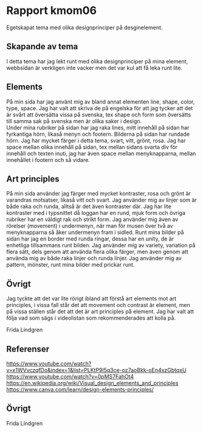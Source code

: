 ---
---
Rapport kmom06
=========================

Egetskapat tema med olika designprinciper på desginelement.

Skapande av tema
-----------------------

I detta tema har jag lekt runt med olika designprinciper på mina element, webbsidan är verkligen inte vacker men det var kul att få leka runt lite.

Elements
-----------------------

På min sida har jag använt mig av bland annat elementen line, shape, color, type, space. Jag har valt att skriva de på engelska för att jag tycker att det är svårt att översätta vissa på svenska, tex shape och form som översätts till samma sak på svenska men är olika saker i design.<br>
Under mina rubriker på sidan har jag raka lines, mitt innehåll på sidan har fyrkantiga hörn, likaså menyn och footern. Bilderna på sidan har rundade hörn. Jag har mycket färger i detta tema, svart, vitt, grönt, rosa. Jag har space mellan olika innehåll på sidan, tex mellan sidans svarta div för innehåll och texten inuti, jag har även space mellan menyknapparna, mellan innehållet i footern och så vidare.

Art principles
-----------------------

På min sida använder jag färger med mycket kontraster, rosa och grönt är varandras motsatser, likaså vitt och svart. Jag använder mig av linjer som är både raka och runda, alltså är det även kontraster där. Jag har lite kontraster med i typsnittet då loggan har en rund, mjuk form och övriga rubriker har en väldigt rak och strikt form. Jag använder mig även av rörelser (movement) i undermenyn, när man för musen över två av menyknapparna så åker undermenyn fram i sidled. Runt mina bilder på sidan har jag en border med runda ringar, dessa har en unity, de är enhetliga tillsammans runt bilden. Jag använder mig av variety, variation på flera sätt, dels genom att använda flera olika färger, men även genom att använda mig av både raka linjer och runda linjer. Jag använder mig av pattern, mönster, runt mina bilder med prickar runt.

Övrigt
-----------------------

Jag tyckte att det var lite rörigt ibland att förstå art elements mot art principles, i vissa fall står det att movement och contrast är element, men på vissa ställen står det att det är art principles på element. Jag har valt att följa vad som sägs i videolistan som rekommenderades att kolla på.

Frida Lindgren

Referenser
-----------------------

https://www.youtube.com/watch?v=x1WVvczqfDo&index=1&list=PLKtP9l5q3ce-oz7aoBkk-oEn4xzGbtqxU<br>
https://www.youtube.com/watch?v=0pMS7FahOt4<br>
https://en.wikipedia.org/wiki/Visual_design_elements_and_principles<br>
https://www.canva.com/learn/design-elements-principles/


Övrigt
-----------------------

Frida Lindgren
